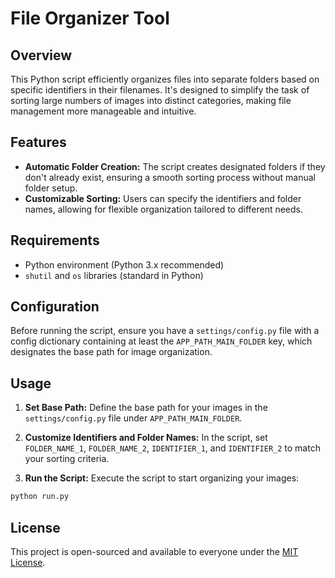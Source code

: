 # File Organizer Tool

## Overview

This Python script efficiently organizes files into separate folders based on specific identifiers in their filenames. It's designed to simplify the task of sorting large numbers of images into distinct categories, making file management more manageable and intuitive.

## Features

- **Automatic Folder Creation:** The script creates designated folders if they don't already exist, ensuring a smooth sorting process without manual folder setup.
- **Customizable Sorting:** Users can specify the identifiers and folder names, allowing for flexible organization tailored to different needs.

## Requirements

- Python environment (Python 3.x recommended)
- `shutil` and `os` libraries (standard in Python)

## Configuration

Before running the script, ensure you have a `settings/config.py` file with a config dictionary containing at least the `APP_PATH_MAIN_FOLDER` key, which designates the base path for image organization.

## Usage

1. **Set Base Path:** Define the base path for your images in the `settings/config.py` file under `APP_PATH_MAIN_FOLDER`.

2. **Customize Identifiers and Folder Names:** In the script, set `FOLDER_NAME_1`, `FOLDER_NAME_2`, `IDENTIFIER_1`, and `IDENTIFIER_2` to match your sorting criteria.

3. **Run the Script:** Execute the script to start organizing your images:

```bash
python run.py
```

## License

This project is open-sourced and available to everyone under the [MIT License](LICENSE).
